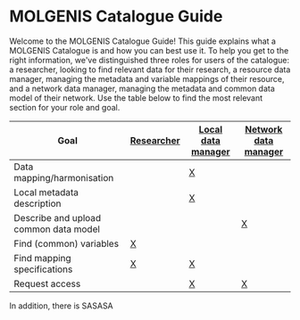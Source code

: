 # MOLGENIS Catalogue Guide

Welcome to the MOLGENIS Catalogue Guide! This guide explains what a MOLGENIS Catalogue is and how you can best use it.
To help you get to the right information, we've distinguished three roles for users of the catalogue:
a researcher, looking to find relevant data for their research,
a resource data manager, managing the metadata and variable mappings of their resource,
and a network data manager, managing the metadata and common data model of their network.
Use the table below to find the most relevant section for your role and goal.

| Goal | [Researcher](cat_researcher.md) | [Local data manager](cat_cohort-data-manager.md) | [Network data manager](cat_network-data-manager.md) |
| --- | --- | --- | --- |
| Data mapping/harmonisation | | [X](cat_cohort-data-manager.md#data-harmonisation) | |
| Local metadata description | | [X](cat_cohort-data-manager.md#fill-out-rich-metadata) | |
| Describe and upload common data model | | | [X](cat_network-data-manager.md#define-cdm-metadata) |
| Find (common) variables | [X](cat_researcher.md#find-harmonised-variables) | | |
| Find mapping specifications | [X](cat_researcher.md#find-harmonisation-details) | [X](cat_cohort-data-manager.md#define-harmonisations) | |
| Request access | | [X](cat_cohort-data-manager.md#request-access-catalogue) | [X](cat_network-data-manager.md#request-access) |

In addition, there is  SASASA
